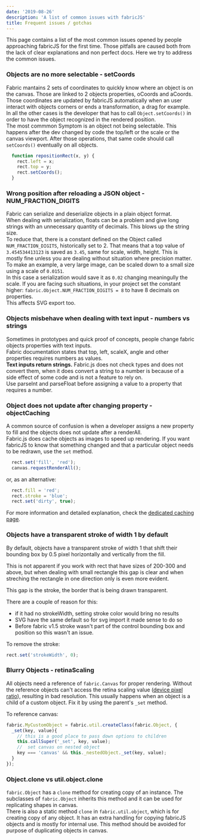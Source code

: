```yaml
---
date: '2019-08-26'
description: 'A list of common issues with fabricJS'
title: Frequent issues / gotchas
---
```


This page contains a list of the most common issues opened by people approaching fabricJS for the first time. Those pitfalls are caused both from the lack of clear explanations and non perfect docs. Here we try to address the common issues.

### Objects are no more selectable - setCoords

Fabric mantains 2 sets of coordinates to quickly know where an object is on the canvas. Those are linked to 2 objects properties, oCoords and aCoords.  
Those coordinates are updated by fabricJS automatically when an user interact with objects corners or ends a transformation, a drag for example. In all the other cases is the developer that has to call `Object.setCoords()` in order to have the object recognized in the rendered position.  
The most commmon Symptom is an object not being selectable. This happens after the dev changed by code the top/left or the scale or the canvas viewport. After those operations, that same code should call `setCoords()` eventually on all objects.

```js
  function repositionRect(x, y) {
    rect.left = x;
    rect.top = y;
    rect.setCoords();
  }
```

### Wrong position after reloading a JSON object - NUM_FRACTION_DIGITS

Fabric can serialize and deserialize objects in a plain object format.  
When dealing with serialization, floats can be a problem and give long strings with an unnecessary quantity of decimals. This blows up the string size.  
To reduce that, there is a constant defined on the Object called `NUM_FRACTION_DIGITS`, historically set to 2. That means that a top value of `3.454534413123` is saved as `3.45`, same for scale, width, height. This is mostly fine unless you are dealing without situation where precision matter.  
To make an example, a very large image, can be scaled down to a small size using a scale of `0.0151`.  
In this case a serialization would save it as `0.02` changing meaningully the scale. If you are facing such situations, in your project set the constant higher: `fabric.Object.NUM_FRACTION_DIGITS = 8` to have 8 decimals on properties.  
This affects SVG export too.

### Objects misbehave when dealing with text input - numbers vs strings

Sometimes in prototypes and quick proof of concepts, people change fabric objects properties with text inputs.  
Fabric documentation states that top, left, scaleX, angle and other properties requires numbers as values.  
**Text inputs return strings.** Fabric.js does not check types and does not convert them, when it does convert a string to a number is because of a side effect of some code and is not a feature to rely on.  
Use parseInt and parseFloat before assigning a value to a property that requires a number.

### Object does not update after changing property - objectCaching

A common source of confusion is when a developer assigns a new property to fill and the objects does not update after a renderAll.  
Fabric.js does cache objects as images to speed up rendering. If you want fabricJS to know that something changed and that a particular object needs to be redrawn, use the `set` method.

```ts
  rect.set('fill', 'red');
  canvas.requestRenderAll();
```
or, as an alternative:

```ts
  rect.fill = 'red';
  rect.stroke = 'blue';
  rect.set('dirty', true);
```
For more information and detailed explanation, check the [dedicated caching page](/docs/old-docs/fabric-object-caching/).


### Objects have a transparent stroke of width 1 by default

By default, objects have a transparent stroke of width 1 that shift their bounding box by 0.5 pixel horizontally and vertically from the fill.

This is not apparent if you work with rect that have sizes of 200-300 and above, but when dealing with small rectangle this gap is clear and when streching the rectangle in one direction only is even more evident.

This gap is the stroke, the border that is being drawn transparent.

There are a couple of reason for this:
- if it had no strokeWidth, setting stroke color would bring no results
- SVG have the same default so for svg import it made sense to do so
- Before fabric v1.5 stroke wasn't part of the control bounding box and position so this wasn't an issue.

To remove the stroke:

```js
rect.set('strokeWidth', 0);
```

### Blurry Objects - retinaScaling

All objects need a reference of `fabric.Canvas` for proper rendering. Without the reference objects can't access the retina scaling value ([device pixel ratio](https://developer.mozilla.org/en-US/docs/Web/API/Window/devicePixelRatio#correcting_resolution_in_a_canvas)), resulting in bad resolution. This usually happens when an object is a child of a custom object. Fix it by using the parent's `_set` method.  

To reference canvas:

```ts
fabric.MyCustomObject = fabric.util.createClass(fabric.Object, {
  _set(key, value){
    // this is a good place to pass down options to children
    this.callSuper('_set', key, value);
    //  set canvas on nested object
    key === 'canvas' && this._nestedObject._set(key, value);
  }
});
```
### Object.clone vs util.object.clone

`fabric.Object` has a `clone` method for creating copy of an instance. The subclasses of `fabric.Object` inherits this method and it can be used for replicating shapes in canvas.  
There is also a static method `clone` in `fabric.util.object`, which is for creating copy of any object. It has an extra handling for copying fabricJS objects and is mostly for internal use. This method should be avoided for purpose of duplicating objects in canvas.